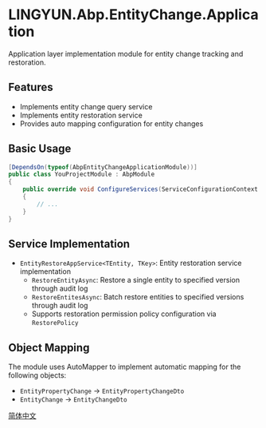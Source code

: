 # LINGYUN.Abp.EntityChange.Application

Application layer implementation module for entity change tracking and restoration.

## Features

* Implements entity change query service
* Implements entity restoration service
* Provides auto mapping configuration for entity changes

## Basic Usage

```csharp
[DependsOn(typeof(AbpEntityChangeApplicationModule))]
public class YouProjectModule : AbpModule
{
    public override void ConfigureServices(ServiceConfigurationContext context)
    {
        // ...
    }
}
```

## Service Implementation

* `EntityRestoreAppService<TEntity, TKey>`: Entity restoration service implementation
  * `RestoreEntityAsync`: Restore a single entity to specified version through audit log
  * `RestoreEntitesAsync`: Batch restore entities to specified versions through audit log
  * Supports restoration permission policy configuration via `RestorePolicy`

## Object Mapping

The module uses AutoMapper to implement automatic mapping for the following objects:
* `EntityPropertyChange` -> `EntityPropertyChangeDto`
* `EntityChange` -> `EntityChangeDto`

[简体中文](./README.md)

